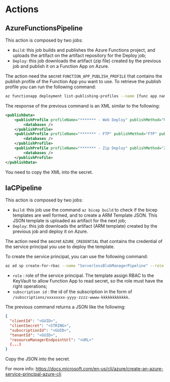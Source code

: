 # Actions

## AzureFunctionsPipeline
This action is composed by two jobs:
* `Build`: this job builds and publishes the Azure Functions project, and uploads the artifact on the artifact repository for the Deploy job;
* `Deploy`: this job downloads the artifact (zip file) created by the previous job and publish it on a Function App on Azure.

The action need the secret `FUNCTION_APP_PUBLISH_PROFILE` that contains the publish profile of the Function App you want to use.
To retrieve the publish profile you can run the following command:

```bash
az functionapp deployment list-publishing-profiles --name [func app name] --resource-group [func app resource group name] --xml
```

The response of the previous command is an XML similar to the following:

```xml
<publishData>
	<publishProfile profileName="******* - Web Deploy" publishMethod="MSDeploy" publishUrl="*******" msdeploySite="*******" userName="*******" userPWD="*******" destinationAppUrl="*******" SQLServerDBConnectionString="" mySQLDBConnectionString="" hostingProviderForumLink="" controlPanelLink="http://windows.azure.com" webSystem="WebSites">
		<databases />
	</publishProfile>
	<publishProfile profileName="******* - FTP" publishMethod="FTP" publishUrl="*******" ftpPassiveMode="True" userName="*******" userPWD="*******" destinationAppUrl="*******" SQLServerDBConnectionString="" mySQLDBConnectionString="" hostingProviderForumLink="" controlPanelLink="http://windows.azure.com" webSystem="WebSites">
		<databases />
	</publishProfile>
	<publishProfile profileName="******* - Zip Deploy" publishMethod="ZipDeploy" publishUrl="*******" userName="*******" userPWD="*******" destinationAppUrl="*******" SQLServerDBConnectionString="" mySQLDBConnectionString="" hostingProviderForumLink="" controlPanelLink="http://windows.azure.com" webSystem="WebSites">
		<databases />
	</publishProfile>
</publishData>
```

You need to copy the XML into the secret.

## IaCPipeline
This action is composed by two jobs:
* `Build`: this job use the command `az bicep build` to check if the bicep templates are well formed, and to create a ARM Template JSON. This JSON template is uploaded as artifact for the next job;
* `Deploy`: this job downloads the artifact (ARM template) created by the previous job and deploy it on Azure.

The action need the secret `AZURE_CREDENTIAL` that contains the credential of the service principal you use to deploy the template.

To create the service principal, you can use the following command:

```bash
az ad sp create-for-rbac --name "ServerlessBlobManagerPipeline" --role [role] --scopes [subscription id] --sdk-auth
```

* `role` : role of the service principal. The template assign RBAC to the KeyVault to allow Function App to read secret, so the role must have the right operations;
* `subscription id` : the id of the subscription in the form of `/subscriptions/xxxxxxxx-yyyy-zzzz-wwww-kkkkkkkkkkkk`. 

The previous command returns a JSON like the following:

```json
{
  "clientId": "<GUID>",
  "clientSecret": "<STRING>",
  "subscriptionId": "<GUID>",
  "tenantId": "<GUID>",
  "resourceManagerEndpointUrl": "<URL>"
  (...)
}
```

Copy the JSON into the secret.

For more info: <a href="https://docs.microsoft.com/en-us/cli/azure/create-an-azure-service-principal-azure-cli" target="_blank">https://docs.microsoft.com/en-us/cli/azure/create-an-azure-service-principal-azure-cli</a>